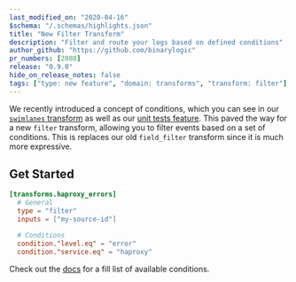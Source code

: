```yaml
---
last_modified_on: "2020-04-16"
$schema: "/.schemas/highlights.json"
title: "New Filter Transform"
description: "Filter and route your logs based on defined conditions"
author_github: "https://github.com/binarylogic"
pr_numbers: [2088]
release: "0.9.0"
hide_on_release_notes: false
tags: ["type: new feature", "domain: transforms", "transform: filter"]
---
```


We recently introduced a concept of conditions, which you can see in our
[`swimlanes` transform][docs.transforms.swimlanes] as well as our [unit
tests feature][docs.reference.tests]. This paved the way for a new `filter`
transform, allowing you to filter events based on a set of conditions. This
is replaces our old `field_filter` transform since it is much more expressive.

## Get Started

```toml title="vector.toml"
[transforms.haproxy_errors]
  # General
  type = "filter"
  inputs = ["my-source-id"]

  # Conditions
  condition."level.eq" = "error"
  condition."service.eq" = "haproxy"
```

Check out the [docs][docs.transforms.filter] for a fill list of available
conditions.

[docs.reference.tests]: /docs/reference/tests/
[docs.transforms.filter]: /docs/reference/transforms/filter/
[docs.transforms.swimlanes]: /docs/reference/transforms/swimlanes/
